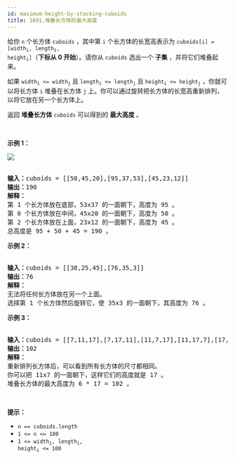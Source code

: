 ```yaml
---
id: maximum-height-by-stacking-cuboids
title: 1691.堆叠长方体的最大高度
---
```

给你 <code>n</code> 个长方体 <code>cuboids</code> ，其中第 <code>i</code> 个长方体的长宽高表示为 <code>cuboids[i] = [width<sub>i</sub>, length<sub>i</sub>, height<sub>i</sub>]</code>（**下标从 0 开始**）。请你从 <code>cuboids</code> 选出一个 **子集** ，并将它们堆叠起来。

如果 <code>width<sub>i</sub> &lt;= width<sub>j</sub></code> 且 <code>length<sub>i</sub> &lt;= length<sub>j</sub></code> 且 <code>height<sub>i</sub> &lt;= height<sub>j</sub></code> ，你就可以将长方体 <code>i</code> 堆叠在长方体 <code>j</code> 上。你可以通过旋转把长方体的长宽高重新排列，以将它放在另一个长方体上。

返回 **堆叠长方体** <code>cuboids</code> 可以得到的 **最大高度** 。

 

**示例 1：**

**![](https://assets.leetcode-cn.com/aliyun-lc-upload/uploads/2020/12/12/image.jpg)**


<pre><br/><strong>输入：</strong>cuboids = [[50,45,20],[95,37,53],[45,23,12]]<br/><strong>输出：</strong>190<br/><strong>解释：</strong><br/>第 1 个长方体放在底部，53x37 的一面朝下，高度为 95 。<br/>第 0 个长方体放在中间，45x20 的一面朝下，高度为 50 。<br/>第 2 个长方体放在上面，23x12 的一面朝下，高度为 45 。<br/>总高度是 95 + 50 + 45 = 190 。<br/></pre>

**示例 2：**


<pre><br/><strong>输入：</strong>cuboids = [[38,25,45],[76,35,3]]<br/><strong>输出：</strong>76<br/><strong>解释：</strong><br/>无法将任何长方体放在另一个上面。<br/>选择第 1 个长方体然后旋转它，使 35x3 的一面朝下，其高度为 76 。<br/></pre>

**示例 3：**


<pre><br/><strong>输入：</strong>cuboids = [[7,11,17],[7,17,11],[11,7,17],[11,17,7],[17,7,11],[17,11,7]]<br/><strong>输出：</strong>102<br/><strong>解释：</strong><br/>重新排列长方体后，可以看到所有长方体的尺寸都相同。<br/>你可以把 11x7 的一面朝下，这样它们的高度就是 17 。<br/>堆叠长方体的最大高度为 6 * 17 = 102 。<br/></pre>

 

**提示：**


- <code>n == cuboids.length</code>
- <code>1 &lt;= n &lt;= 100</code>
- <code>1 &lt;= width<sub>i</sub>, length<sub>i</sub>, height<sub>i</sub> &lt;= 100</code>
